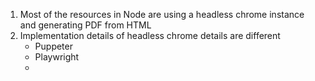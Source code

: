 1. Most of the resources in Node are using a headless chrome instance and generating PDF from HTML
2. Implementation details of headless chrome details are different
   - Puppeter
   - Playwright
   -
